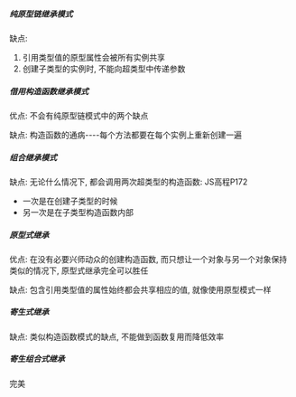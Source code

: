 ##### 纯原型链继承模式

缺点: 

1. 引用类型值的原型属性会被所有实例共享
2. 创建子类型的实例时, 不能向超类型中传递参数

##### 借用构造函数继承模式

优点: 不会有纯原型链模式中的两个缺点

缺点: 构造函数的通病----每个方法都要在每个实例上重新创建一遍

##### 组合继承模式

缺点: 无论什么情况下, 都会调用两次超类型的构造函数: JS高程P172

- 一次是在创建子类型的时候
- 另一次是在子类型构造函数内部 

##### 原型式继承

优点: 在没有必要兴师动众的创建构造函数, 而只想让一个对象与另一个对象保持类似的情况下, 原型式继承完全可以胜任

缺点: 包含引用类型值的属性始终都会共享相应的值, 就像使用原型模式一样

##### 寄生式继承

缺点: 类似构造函数模式的缺点, 不能做到函数复用而降低效率

##### 寄生组合式继承

完美

